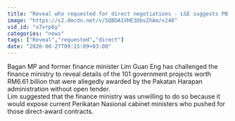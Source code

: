 ```yaml
---
title: "Reveal who requested for direct negotiations - LGE suggests PN leaders involved"
image: "https://s2.dmcdn.net/v/SQBDA1VHE3ObvZhAm/x240"
vid_id: "x7vrp6y"
categories: "news"
tags: ["Reveal","requested","direct"]
date: "2020-08-27T09:15:09+03:00"
---
```

Bagan MP and former finance minister Lim Guan Eng has challenged the finance ministry to reveal details of the 101 government projects worth RM6.61 billion that were allegedly awarded by the Pakatan Harapan administration without open tender.  <br>Lim suggested that the finance ministry was unwilling to do so because it would expose current Perikatan Nasional cabinet ministers who pushed for those direct-award contracts.
